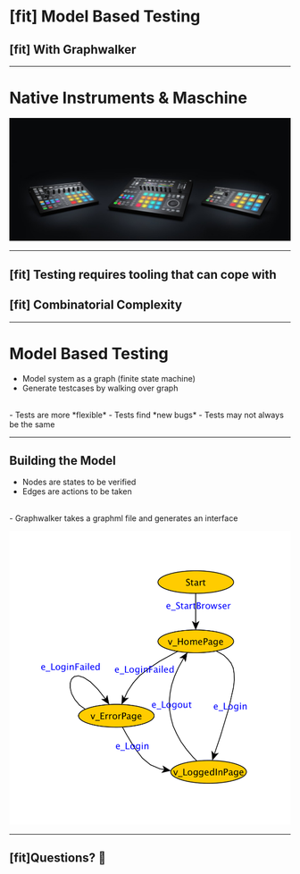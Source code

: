 # [fit] Model Based Testing 
## [fit] With Graphwalker

---

# Native Instruments & Maschine

![original](maschine.jpg)

---

## [fit] Testing requires tooling that can cope with
## [fit] Combinatorial Complexity

---

# Model Based Testing

- Model system as a graph (finite state machine)
- Generate testcases by walking over graph 
<br>
- Tests are more *flexible*
- Tests find *new bugs*
- Tests may not always be the same

---

## Building the Model

- Nodes are states to be verified
- Edges are actions to be taken
<br>
- Graphwalker takes a graphml file and generates an interface


![right](graph.png)

---

## [fit]Questions? :pray:
